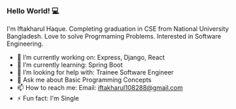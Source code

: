 ### Hello World! 💻

I'm Iftakharul Haque. Completing graduation in CSE from National University Bangladesh. Love to solve Progrmaming Problems. Interested in Software Engineering.

- 🔭 I’m currently working on: Express, Django, React
- 🌱 I’m currently learning: Spring Boot
- 🤔 I’m looking for help with: Trainee Software Engineer
- 💬 Ask me about Basic Programming Concepts
- 📫 How to reach me: Email: iftakharul108288@gmail.com
- ⚡ Fun fact:  I'm Single
